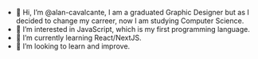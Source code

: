 - 👋 Hi, I’m @alan-cavalcante, I am a graduated Graphic Designer but as I decided to change my carreer, now I am studying Computer Science.
- 👀 I’m interested in JavaScript, which is my first programming language.
- 🌱 I’m currently learning React/NextJS.
- 💞️ I’m looking to learn and improve.

<!---
alan-cavalcante/alan-cavalcante is a ✨ special ✨ repository because its `README.md` (this file) appears on your GitHub profile.
You can click the Preview link to take a look at your changes.
--->
